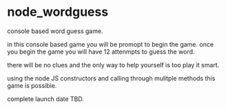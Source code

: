 # node_wordguess
 console based word guess game. 

 in this console based game you will be promopt to begin the game.
 once you begin the game you will have 12 attenmpts to guess the word.

 there will be no clues and the only way to help yourself is too play it smart.

 using the node JS constructors and calling through mulitple methods this game is possible. 

 complete launch date TBD.